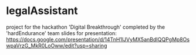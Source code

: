 # legalAssistant
project for the hackathon 'Digital Breakthrough' completed by the 'hardEndurance' team
slides for presentation: https://docs.google.com/presentation/d/14TnH1lJVyMX5anBdIQQPgMp8OswpaVrzG_MkR0LoOww/edit?usp=sharing
